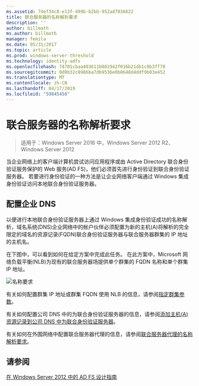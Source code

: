 ```yaml
---
ms.assetid: 74ef34c8-e13f-499b-b2bb-952ad7036622
title: 联合服务器的名称解析要求
description: ''
author: billmath
ms.author: billmath
manager: femila
ms.date: 05/31/2017
ms.topic: article
ms.prod: windows-server-threshold
ms.technology: identity-adfs
ms.openlocfilehash: 74701cbaa403611b081942f016b21db1c0b3ff70
ms.sourcegitcommit: 0d0b32c8986ba7db9536e0b8648d4ddf9b03e452
ms.translationtype: MT
ms.contentlocale: zh-CN
ms.lasthandoff: 04/17/2019
ms.locfileid: "59845458"
---
```

# <a name="name-resolution-requirements-for-federation-servers"></a>联合服务器的名称解析要求

>适用于：Windows Server 2016 中，Windows Server 2012 R2、 Windows Server 2012

当企业网络上的客户端计算机尝试访问应用程序或由 Active Directory 联合身份验证服务保护的 Web 服务\(AD FS\)，他们必须首先进行身份验证到联合身份验证服务器。 若要进行身份验证的一种方法是让企业网络客户端通过 Windows 集成身份验证访问本地联合身份验证服务器。  
  
## <a name="configure-corporate-dns"></a>配置企业 DNS  
以便进行本地联合身份验证服务器上通过 Windows 集成身份验证成功的名称解析，域名系统\(DNS\)企业网络中的帐户伙伴必须配置为新的主机\(A\)将解析的完全限定的域名的资源记录\(FQDN\)联合身份验证服务器与联合服务器群集的 IP 地址的主机名。  
  
在下图中，可以看到如何在给定方案中完成此任务。 在此方案中，Microsoft 网络负载平衡\(NLB\)为现有的联合服务器场提供单个群集的 FQDN 名称和单个群集 IP 地址。  
  
![名称要求](media/adfs2_deploy_single_fs.gif)  
  
有关如何配置群集 IP 地址或群集 FQDN 使用 NLB 的信息，请参阅[指定群集参数](https://go.microsoft.com/fwlink/?LinkId=75282)。  
  
有关如何配置公司 DNS 中的为联合身份验证服务器的信息，请参阅[添加主机&#40;A&#41;资源记录到公司 DNS 中为联合身份验证服务器](../../ad-fs/deployment/Add-a-Host--A--Resource-Record-to-Corporate-DNS-for-a-Federation-Server.md)。  
  
有关如何在外围网络中配置联合服务器代理的信息，请参阅[联合服务器代理的名称解析要求](Name-Resolution-Requirements-for-Federation-Server-Proxies.md)。  
  

## <a name="see-also"></a>请参阅
[在 Windows Server 2012 中的 AD FS 设计指南](AD-FS-Design-Guide-in-Windows-Server-2012.md)
